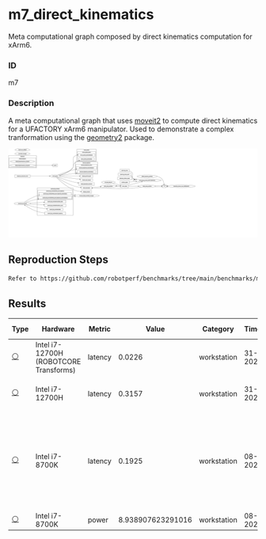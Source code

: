 # m7_direct_kinematics

Meta computational graph composed by direct kinematics computation for xArm6.

### ID
m7

### Description
A meta computational graph that uses [moveit2](https://github.com/ros-planning/moveit2) to compute direct kinematics for a UFACTORY xArm6 manipulator. Used to demonstrate a complex tranformation using the [geometry2](https://github.com/ros2/geometry2) package.

![](../../../imgs/d6_direct_kinematics.svg)

## Reproduction Steps

```bash
Refer to https://github.com/robotperf/benchmarks/tree/main/benchmarks/meta/m7_direct_kinematics and review the launch files to reproduce this package.
```

## Results

| Type | Hardware | Metric | Value | Category | Timestamp | Note | Data Source |
| --- | --- | --- | --- | --- | --- | --- | --- |
| [:white_circle:](https://github.com/robotperf/benchmarks/blob/main/benchmarks/README.md#type) | Intel i7-12700H (ROBOTCORE Transforms) | latency | 0.0226 | workstation | 31-08-2023 | mean 0.0063 ms, RMS 0.0072 ms, max 0.0226 ms, min 0.0014 ms | [simulation](https://github.com/robotperf/rosbags/tree/main/simulation) |
| [:white_circle:](https://github.com/robotperf/benchmarks/blob/main/benchmarks/README.md#type) | Intel i7-12700H | latency | 0.3157 | workstation | 31-08-2023 | mean 0.0186 ms, RMS 0.0319 ms, max 0.3157 ms, min 0.0027 ms | [simulation](https://github.com/robotperf/rosbags/tree/main/simulation) |
| [:white_circle:](https://github.com/robotperf/benchmarks/blob/main/benchmarks/README.md#type) | Intel i7-8700K | latency | 0.1925 | workstation | 08-09-2023 | ✋mean_benchmark 0.0166, rms_benchmark 0.0306, max_benchmark 0.5770, min_benchmark 0.0015, lost messages 0.00 % | [simulation](https://github.com/robotperf/rosbags/tree/main/simulation) |
| [:white_circle:](https://github.com/robotperf/benchmarks/blob/main/benchmarks/README.md#type) | Intel i7-8700K | power | 8.938907623291016 | workstation | 08-09-2023 | ✋ | [simulation](https://github.com/robotperf/rosbags/tree/main/simulation) |

